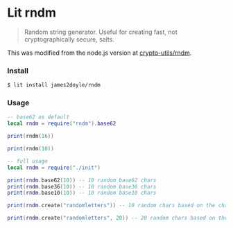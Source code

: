 Lit rndm
========

> Random string generator. Useful for creating fast, not cryptographically secure, salts.

This was modified from the node.js version at [crypto-utils/rndm](https://github.com/crypto-utils/rndm).

### Install

```sh
$ lit install james2doyle/rndm
```

### Usage

```lua
-- base62 as default
local rndm = require("rndm").base62

print(rndm(16))

print(rndm(10))

-- full usage
local rndm = require("./init")

print(rndm.base62(10)) -- 10 random base62 chars
print(rndm.base36(10)) -- 10 random base36 chars
print(rndm.base10(10)) -- 10 random base10 chars

print(rndm.create("randomletters")) -- 10 random chars based on the characters in "randomletters"

print(rndm.create("randomletters", 20)) -- 20 random chars based on the characters in "randomletters"
```
